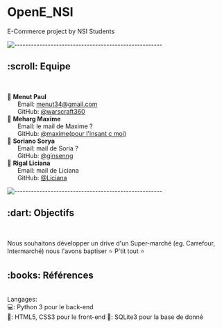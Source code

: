 # OpenE_NSI
E-Commerce project by NSI Students

![-----------------------------------------------------](https://raw.githubusercontent.com/andreasbm/readme/master/assets/lines/rainbow.png)

<!-- Présentation de l'équipe -->
<h2 id="contributors"> :scroll: Equipe</h2> <br>

 :boy: <b>Menut Paul</b> <br>
 &nbsp;&nbsp;&nbsp;&nbsp;&nbsp; Email: <a>menut34@gmail.com</a> <br>
 &nbsp;&nbsp;&nbsp;&nbsp;&nbsp; GitHub: <a href="https://github.com/warscraft360">@warscraft360</a> <br>
  :boy: <b>Meharg Maxime</b> <br>
 &nbsp;&nbsp;&nbsp;&nbsp;&nbsp; Email: <a>le mail de Maxime ? </a> <br>
 &nbsp;&nbsp;&nbsp;&nbsp;&nbsp; GitHub: <a href="https://github.com/warscraft360">@maxime(pour l'insant c moi)</a> <br>
   :woman: <b>Soriano Sorya</b> <br>
  &nbsp;&nbsp;&nbsp;&nbsp;&nbsp; Email: <a>mail de Soria ?</a> <br>
  &nbsp;&nbsp;&nbsp;&nbsp;&nbsp; GitHub: <a href="https://github.com/ginsenngi">@ginsenng</a> <br>
    :woman: <b>Rigal Liciana</b> <br>
  &nbsp;&nbsp;&nbsp;&nbsp;&nbsp; Email: <a>mail de Liciana</a> <br>
  &nbsp;&nbsp;&nbsp;&nbsp;&nbsp; GitHub: <a href="https://github.com/Liciana">@Liciana</a> <br>
  
 ![-----------------------------------------------------](https://raw.githubusercontent.com/andreasbm/readme/master/assets/lines/rainbow.png)<br>
 <!-- Objectifs -->
 <h2 id="roadmap"> :dart: Objectifs</h2><br>
 
 Nous souhaitons développer un drive d'un Super-marché (eg. Carrefour, Intermarché) nous l'avons baptiser :star: P'tit tout ⭐<br>
 
 <h2 id="references"> :books: Références</h2><br>
 Langages: <br>
  💻: Python 3 pour le back-end <br>
  📃: HTML5, CSS3 pour le front-end
  📂: SQLite3 pour la base de donné
 
 
 
 
                                               
 
